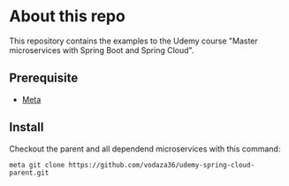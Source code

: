 # About this repo

This repository contains the examples to the Udemy course "Master microservices with Spring Boot and Spring Cloud".

## Prerequisite
- [Meta](https://github.com/mateodelnorte/meta)

## Install
Checkout the parent and all dependend microservices with this command:
```
meta git clone https://github.com/vodaza36/udemy-spring-cloud-parent.git
```
